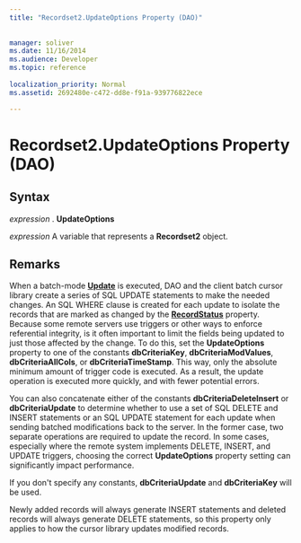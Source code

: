 ```yaml
---
title: "Recordset2.UpdateOptions Property (DAO)"
 
 
manager: soliver
ms.date: 11/16/2014
ms.audience: Developer
ms.topic: reference
  
localization_priority: Normal
ms.assetid: 2692480e-c472-dd8e-f91a-939776822ece

---
```


# Recordset2.UpdateOptions Property (DAO)

## Syntax

 *expression*  . **UpdateOptions**
  
 *expression*  A variable that represents a **Recordset2** object. 
  
## Remarks

When a batch-mode **[Update](recordset2-update-method-dao.md)** is executed, DAO and the client batch cursor library create a series of SQL UPDATE statements to make the needed changes. An SQL WHERE clause is created for each update to isolate the records that are marked as changed by the **[RecordStatus](recordset2-recordstatus-property-dao.md)** property. Because some remote servers use triggers or other ways to enforce referential integrity, is it often important to limit the fields being updated to just those affected by the change. To do this, set the **UpdateOptions** property to one of the constants **dbCriteriaKey**, **dbCriteriaModValues**, **dbCriteriaAllCols**, or **dbCriteriaTimeStamp**. This way, only the absolute minimum amount of trigger code is executed. As a result, the update operation is executed more quickly, and with fewer potential errors. 
  
You can also concatenate either of the constants **dbCriteriaDeleteInsert** or **dbCriteriaUpdate** to determine whether to use a set of SQL DELETE and INSERT statements or an SQL UPDATE statement for each update when sending batched modifications back to the server. In the former case, two separate operations are required to update the record. In some cases, especially where the remote system implements DELETE, INSERT, and UPDATE triggers, choosing the correct **UpdateOptions** property setting can significantly impact performance. 
  
If you don't specify any constants, **dbCriteriaUpdate** and **dbCriteriaKey** will be used. 
  
Newly added records will always generate INSERT statements and deleted records will always generate DELETE statements, so this property only applies to how the cursor library updates modified records.
  

